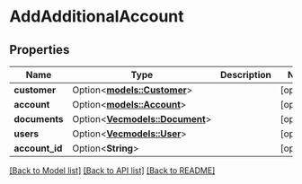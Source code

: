 # AddAdditionalAccount

## Properties

Name | Type | Description | Notes
------------ | ------------- | ------------- | -------------
**customer** | Option<[**models::Customer**](Customer.md)> |  | [optional]
**account** | Option<[**models::Account**](Account.md)> |  | [optional]
**documents** | Option<[**Vec<models::Document>**](Document.md)> |  | [optional]
**users** | Option<[**Vec<models::User>**](User.md)> |  | [optional]
**account_id** | Option<**String**> |  | [optional]

[[Back to Model list]](../README.md#documentation-for-models) [[Back to API list]](../README.md#documentation-for-api-endpoints) [[Back to README]](../README.md)
